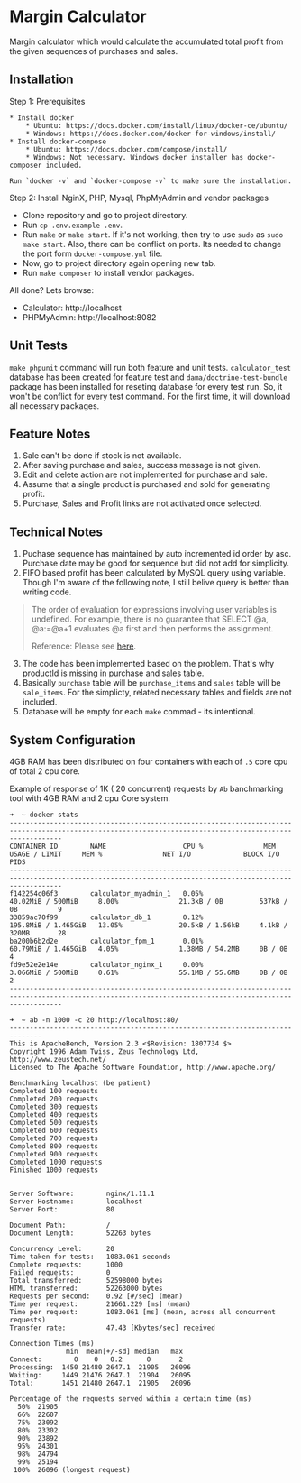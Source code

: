 # Margin Calculator

Margin calculator which would calculate the accumulated total profit from the given sequences of purchases and sales.


## Installation

Step 1: Prerequisites

    * Install docker
        * Ubuntu: https://docs.docker.com/install/linux/docker-ce/ubuntu/
        * Windows: https://docs.docker.com/docker-for-windows/install/
    * Install docker-compose
        * Ubuntu: https://docs.docker.com/compose/install/
        * Windows: Not necessary. Windows docker installer has docker-composer included.

    Run `docker -v` and `docker-compose -v` to make sure the installation.

Step 2: Install NginX, PHP, Mysql, PhpMyAdmin and vendor packages

   * Clone repository and go to project directory.
   * Run `cp .env.example .env`.
   * Run `make` or `make start`. If it's not working, then try to use `sudo` as `sudo make start`. Also, there can be conflict on ports. Its needed to change the port form `docker-compose.yml` file.
   * Now, go to project directory again opening new tab.
   * Run `make composer` to install vendor packages.

All done? Lets browse:

* Calculator: http://localhost
* PHPMyAdmin: http://localhost:8082

## Unit Tests

`make phpunit` command will run both feature and unit tests. `calculator_test` database has been created for feature test and `dama/doctrine-test-bundle` package has been installed for reseting database for every test run. So, it won't be conflict for every test command. For the first time, it will download all necessary packages.

## Feature Notes

1) Sale can't be done if stock is not available.
2) After saving purchase and sales, success message is not given.
3) Edit and delete action are not implemented for purchase and sale.
4) Assume that a single product is purchased and sold for generating profit.
5) Purchase, Sales and Profit links are not activated once selected.


## Technical Notes

1) Puchase sequence has maintained by auto incremented id order by asc. Purchase date may be good for sequence but did not add for simplicity.
2) FIFO based profit has been calculated by MySQL query using variable. Though I'm aware of the following note, I still belive query is better than writing code.
> The order of evaluation for expressions involving user variables is undefined. For example, there is no guarantee that SELECT @a, @a:=@a+1 evaluates @a first and then performs the assignment.
>
> Reference: Please see [here](https://dev.mysql.com/doc/refman/8.0/en/user-variables.html).
3) The code has been implemented based on the problem. That's why productId is missing in purchase and sales table.
4) Basically `purchase` table will be `purchase_items` and `sales` table will be `sale_items`. For the simplicty, related necessary tables and fields are not included.
5) Database will be empty for each `make` commad - its intentional.

## System Configuration

4GB RAM has been distributed on four containers with each of `.5` core cpu of total 2 cpu core.

Example of response of 1K ( 20 concurrent) requests by `Ab` banchmarking tool with 4GB RAM and 2 cpu Core system.
```
➜  ~ docker stats
---------------------------------------------------------------------------------------------------------------------------------------------------------
CONTAINER ID        NAME                   CPU %               MEM USAGE / LIMIT     MEM %               NET I/O             BLOCK I/O           PIDS
---------------------------------------------------------------------------------------------------------------------------------------------------------
f142254c06f3        calculator_myadmin_1   0.05%               40.02MiB / 500MiB     8.00%               21.3kB / 0B         537kB / 0B          9
33859ac70f99        calculator_db_1        0.12%               195.8MiB / 1.465GiB   13.05%              20.5kB / 1.56kB     4.1kB / 320MB       28
ba200b6b2d2e        calculator_fpm_1       0.01%               60.79MiB / 1.465GiB   4.05%               1.38MB / 54.2MB     0B / 0B             4
fd9e52e2e14e        calculator_nginx_1     0.00%               3.066MiB / 500MiB     0.61%               55.1MB / 55.6MB     0B / 0B             2
---------------------------------------------------------------------------------------------------------------------------------------------------------

➜  ~ ab -n 1000 -c 20 http://localhost:80/
------------------------------------------------------------------------------
This is ApacheBench, Version 2.3 <$Revision: 1807734 $>
Copyright 1996 Adam Twiss, Zeus Technology Ltd, http://www.zeustech.net/
Licensed to The Apache Software Foundation, http://www.apache.org/

Benchmarking localhost (be patient)
Completed 100 requests
Completed 200 requests
Completed 300 requests
Completed 400 requests
Completed 500 requests
Completed 600 requests
Completed 700 requests
Completed 800 requests
Completed 900 requests
Completed 1000 requests
Finished 1000 requests


Server Software:        nginx/1.11.1
Server Hostname:        localhost
Server Port:            80

Document Path:          /
Document Length:        52263 bytes

Concurrency Level:      20
Time taken for tests:   1083.061 seconds
Complete requests:      1000
Failed requests:        0
Total transferred:      52598000 bytes
HTML transferred:       52263000 bytes
Requests per second:    0.92 [#/sec] (mean)
Time per request:       21661.229 [ms] (mean)
Time per request:       1083.061 [ms] (mean, across all concurrent requests)
Transfer rate:          47.43 [Kbytes/sec] received

Connection Times (ms)
              min  mean[+/-sd] median   max
Connect:        0    0   0.2      0       2
Processing:  1450 21480 2647.1  21905   26096
Waiting:     1449 21476 2647.1  21904   26095
Total:       1451 21480 2647.1  21905   26096

Percentage of the requests served within a certain time (ms)
  50%  21905
  66%  22607
  75%  23092
  80%  23302
  90%  23892
  95%  24301
  98%  24794
  99%  25194
 100%  26096 (longest request)
```
